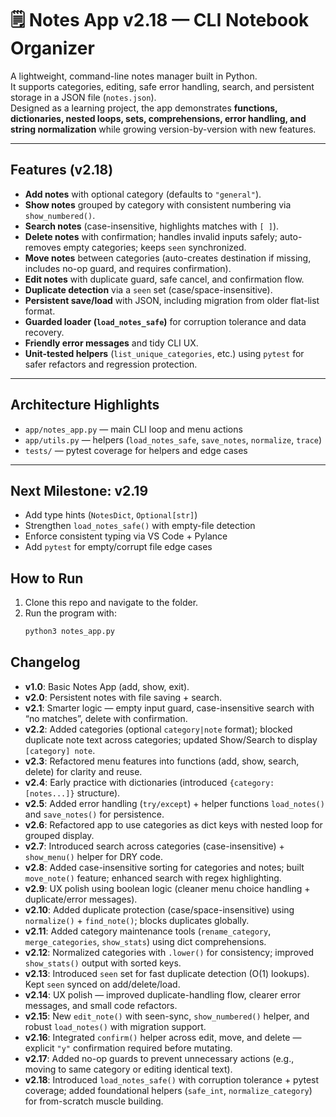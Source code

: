# 🗒️ Notes App v2.18 — CLI Notebook Organizer

A lightweight, command-line notes manager built in Python.  
It supports categories, editing, safe error handling, search, and persistent storage in a JSON file (`notes.json`).  
Designed as a learning project, the app demonstrates **functions, dictionaries, nested loops, sets, comprehensions, error handling, and string normalization** while growing version-by-version with new features.

---

##  Features (v2.18)

- **Add notes** with optional category (defaults to `"general"`).  
- **Show notes** grouped by category with consistent numbering via `show_numbered()`.  
- **Search notes** (case-insensitive, highlights matches with `[ ]`).  
- **Delete notes** with confirmation; handles invalid inputs safely; auto-removes empty categories; keeps `seen` synchronized.  
- **Move notes** between categories (auto-creates destination if missing, includes no-op guard, and requires confirmation).  
- **Edit notes** with duplicate guard, safe cancel, and confirmation flow.  
- **Duplicate detection** via a `seen` set (case/space-insensitive).  
- **Persistent save/load** with JSON, including migration from older flat-list format.  
- **Guarded loader (`load_notes_safe`)** for corruption tolerance and data recovery.  
- **Friendly error messages** and tidy CLI UX.  
- **Unit-tested helpers** (`list_unique_categories`, etc.) using `pytest` for safer refactors and regression protection.

---

##  Architecture Highlights

- `app/notes_app.py` — main CLI loop and menu actions  
- `app/utils.py` — helpers (`load_notes_safe`, `save_notes`, `normalize`, `trace`)  
- `tests/` — pytest coverage for helpers and edge cases  

---


## Next Milestone: v2.19

- Add type hints (`NotesDict`, `Optional[str]`)  
- Strengthen `load_notes_safe()` with empty-file detection  
- Enforce consistent typing via VS Code + Pylance  
- Add `pytest` for empty/corrupt file edge cases

## How to Run

1. Clone this repo and navigate to the folder.  
2. Run the program with:  
   ```bash
   python3 notes_app.py


## Changelog

- **v1.0**: Basic Notes App (add, show, exit).
- **v2.0**: Persistent notes with file saving + search.
- **v2.1**: Smarter logic — empty input guard, case-insensitive search with “no matches”, delete with confirmation.
- **v2.2**: Added categories (optional `category|note` format); blocked duplicate note text across categories; updated Show/Search to display `[category] note`.
- **v2.3**: Refactored menu features into functions (add, show, search, delete) for clarity and reuse.
- **v2.4**: Early practice with dictionaries (introduced `{category: [notes...]}` structure).
- **v2.5**: Added error handling (`try/except`) + helper functions `load_notes()` and `save_notes()` for persistence.
- **v2.6**: Refactored app to use categories as dict keys with nested loop for grouped display.
- **v2.7**: Introduced search across categories (case-insensitive) + `show_menu()` helper for DRY code.
- **v2.8**: Added case-insensitive sorting for categories and notes; built `move_note()` feature; enhanced search with regex highlighting.
- **v2.9**: UX polish using boolean logic (cleaner menu choice handling + duplicate/error messages).
- **v2.10**: Added duplicate protection (case/space-insensitive) using `normalize()` + `find_note()`; blocks duplicates globally.
- **v2.11**: Added category maintenance tools (`rename_category`, `merge_categories`, `show_stats`) using dict comprehensions.
- **v2.12**: Normalized categories with `.lower()` for consistency; improved `show_stats()` output with sorted keys.
- **v2.13**: Introduced `seen` set for fast duplicate detection (O(1) lookups). Kept `seen` synced on add/delete/load.
- **v2.14**: UX polish — improved duplicate-handling flow, clearer error messages, and small code refactors.
- **v2.15**: New `edit_note()` with seen-sync, `show_numbered()` helper, and robust `load_notes()` with migration support.
- **v2.16**: Integrated `confirm()` helper across edit, move, and delete — explicit `"y"` confirmation required before mutating.
- **v2.17**: Added no-op guards to prevent unnecessary actions (e.g., moving to same category or editing identical text).
- **v2.18**: Introduced `load_notes_safe()` with corruption tolerance + pytest coverage; added foundational helpers (`safe_int`, `normalize_category`) for from-scratch muscle building.


